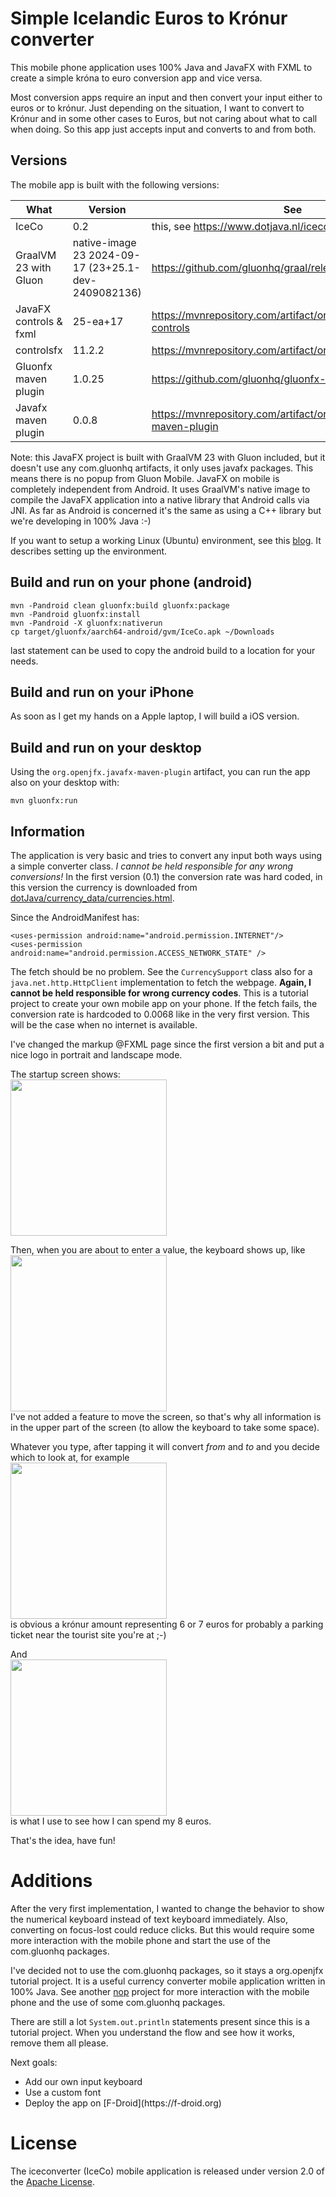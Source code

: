 # Simple Icelandic Euros to Krónur converter
This mobile phone application uses 100% Java and JavaFX with FXML to create a simple króna to euro conversion app and
vice versa.

Most conversion apps require an input and then convert your input either to euros or to krónur. Just depending on the
situation, I want to convert to Krónur and in some other cases to Euros, but not caring about what to call when doing.
So this app just accepts input and converts to and from both.  

## Versions
The mobile app is built with the following versions:

| What                   | Version                                             | See                                                                |
|------------------------|-----------------------------------------------------|--------------------------------------------------------------------|
| IceCo                  | 0.2                                                 | this, see https://www.dotjava.nl/iceco                             |
| GraalVM 23 with Gluon  | native-image 23 2024-09-17 (23+25.1-dev-2409082136) | https://github.com/gluonhq/graal/releases                          |
| JavaFX controls & fxml | 25-ea+17                                            | https://mvnrepository.com/artifact/org.openjfx/javafx-controls     |
| controlsfx             | 11.2.2                                              | https://mvnrepository.com/artifact/org.controlsfx/controlsfx       |
| Gluonfx maven plugin   | 1.0.25                                              | https://github.com/gluonhq/gluonfx-maven-plugin/                   |
| Javafx maven plugin    | 0.0.8                                               | https://mvnrepository.com/artifact/org.openjfx/javafx-maven-plugin |

Note: this JavaFX project is built with GraalVM 23 with Gluon included, but it doesn't use any com.gluonhq artifacts, it
only uses javafx packages. This means there is no popup from Gluon Mobile. JavaFX on mobile is completely independent
from Android. It uses GraalVM's native image to compile the JavaFX application into a native library that Android calls
via JNI. As far as Android is concerned it's the same as using a C++ library but we're developing in 100% Java :-)

If you want to setup a working Linux (Ubuntu) environment, see this [blog](https://www.dotjava.nl/2025/04/20/ubuntu-for-mobile-android-java-development/). It describes setting up the environment.

## Build and run on your phone (android)
```
mvn -Pandroid clean gluonfx:build gluonfx:package
mvn -Pandroid gluonfx:install
mvn -Pandroid -X gluonfx:nativerun
cp target/gluonfx/aarch64-android/gvm/IceCo.apk ~/Downloads
```
last statement can be used to copy the android build to a location for your needs.

## Build and run on your iPhone
As soon as I get my hands on a Apple laptop, I will build a iOS version.

## Build and run on your desktop
Using the `org.openjfx.javafx-maven-plugin` artifact, you can run the app also on your desktop with:
```
mvn gluonfx:run
```

## Information
The application is very basic and tries to convert any input both ways using a simple converter class. *I cannot be held
responsible for any wrong conversions!* In the first version (0.1) the conversion rate was hard coded, in this version
the currency is downloaded from [dotJava/currency_data/currencies.html](https://www.dotjava.nl/currency_data/currencies.html).

Since the AndroidManifest has:
```
<uses-permission android:name="android.permission.INTERNET"/>
<uses-permission android:name="android.permission.ACCESS_NETWORK_STATE" />
```
The fetch should be no problem. See the `CurrencySupport` class also for a `java.net.http.HttpClient` implementation to
fetch the webpage. **Again, I cannot be held responsible for wrong currency codes**. This is a tutorial project to create
your own mobile app on your phone. If the fetch fails, the conversion rate is hardcoded to 0.0068 like in the very first
version. This will be the case when no internet is available.

I've changed the markup @FXML page since the first version a bit and put a nice logo in portrait and landscape mode.

The startup screen shows:<br/>
<img src="https://github.com/user-attachments/assets/8afa5b52-5dac-4ca7-8e6c-f426e58c6cbb" width="250"><br/>

Then, when you are about to enter a value, the keyboard shows up, like<br/>
<img src="https://github.com/user-attachments/assets/2bfbfcff-aed0-41e0-a816-4fd80a247929" width="250"><br/>
I've not added a feature to move the screen, so that's why all information is in the upper part of the screen (to allow
the keyboard to take some space).

Whatever you type, after tapping it will convert *from* and *to* and you decide which to look at, for example<br/>
<img src="https://github.com/user-attachments/assets/d137afb8-b5fc-4994-8977-b6bab3b2f93d" width="250"><br/>
is obvious a krónur amount representing 6 or 7 euros for probably a parking ticket near the tourist site you're at ;-)

And<br/>
<img src="https://github.com/user-attachments/assets/ed0513b4-1a56-4e65-af81-04a5a182d676" height="250"><br/>
is what I use to see how I can spend my 8 euros.

That's the idea, have fun!

# Additions
After the very first implementation, I wanted to change the behavior to show the numerical keyboard instead of text
keyboard immediately. Also, converting on focus-lost could reduce clicks. But this would require some more interaction
with the mobile phone and start the use of the com.gluonhq packages.

I've decided not to use the com.gluonhq packages, so it stays a org.openjfx tutorial project. It is a useful currency
converter mobile application written in 100% Java. See another [nop](https://github.com/michiel-jfx/nop) project for
more interaction with the mobile phone and the use of some com.gluonhq packages.

There are still a lot `System.out.println` statements present since this is a tutorial project. When you understand the
flow and see how it works, remove them all please.

Next goals:<br/>
<ul>
<li>Add our own input keyboard</li>
<li>Use a custom font</li>
<li>Deploy the app on [F-Droid](https://f-droid.org) </li>
</ul>

# License
The iceconverter (IceCo) mobile application is released under version 2.0 of the [Apache License](https://www.apache.org/licenses/LICENSE-2.0).
